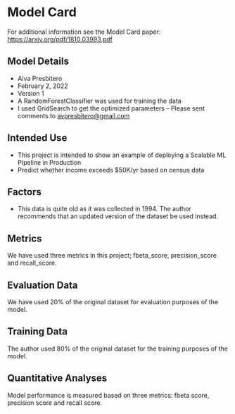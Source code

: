 # Model Card

For additional information see the Model Card paper: https://arxiv.org/pdf/1810.03993.pdf

## Model Details
- Alva Presbitero
- February 2, 2022
- Version 1
- A RandomForestClassifier was used for training the data
- I used GridSearch to get the optimized parameters
– Please sent comments to avpresbitero@gmail.com


## Intended Use
- This project is intended to show an example of deploying a Scalable ML Pipeline in Production
- Predict whether income exceeds $50K/yr based on census data


## Factors
- This data is quite old as it was collected in 1994. The author recommends that an updated version of the dataset be used instead.

## Metrics
We have used three metrics in this project; fbeta_score, precision_score and recall_score.

## Evaluation Data
We have used 20% of the original dataset for evaluation purposes of the model.

## Training Data
The author used 80% of the original dataset for the training purposes of the model.

## Quantitative Analyses
Model performance is measured based on three metrics: fbeta score, precision score and recall score.
